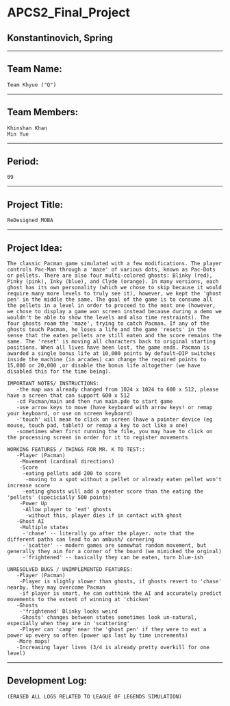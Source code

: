 # APCS2_Final_Project
<h2> Konstantinovich, Spring</h2>

 -------------
  Team Name: 
 -------------
 
~~~~~~~~~~~~~~~~~
Team Khyue ("Q")
~~~~~~~~~~~~~~~~~

 ----------------
  Team Members: 
 ----------------
 
~~~~~~~~~~~~~~~~~~~~~~~
Khinshan Khan
Min Yue
~~~~~~~~~~~~~~~~~~~~~~~

 ----------
  Period: 
 ----------
 
~~~
09
~~~

----------------
  Project Title: 
----------------
 
~~~~~~~~~~~~~~~~~~~~~~~
ReDesigned MOBA
~~~~~~~~~~~~~~~~~~~~~~~

 ---------------
  Project Idea: 
 ---------------
 
~~~~~~~~~~~~~~~~~~~~~~~
The classic Pacman game simulated with a few modifications. The player controls Pac-Man through a 'maze' of various dots, known as Pac-Dots or pellets. There are also four multi-colored ghosts: Blinky (red), Pinky (pink), Inky (blue), and Clyde (orange). In many versions, each ghost has its own personality (which we chose to skip because it would require many more levels to truly see it), however, we kept the 'ghost pen' in the middle the same. The goal of the game is to consume all the pellets in a level in order to proceed to the next one (however, we chose to display a game won screen instead because during a demo we wouldn't be able to show the levels and also time restraints). The four ghosts roam the 'maze', trying to catch Pacman. If any of the ghosts touch Pacman, he loses a life and the game 'resets' in the sense that the eaten pellets are still eaten and the score remains the same. The 'reset' is moving all characters back to original starting positions. When all lives have been lost, the game ends. Pacman is awarded a single bonus life at 10,000 points by default—DIP switches inside the machine (in arcades) can change the required points to 15,000 or 20,000 ,or disable the bonus life altogether (we have disabled this for the time being).

IMPORTANT NOTES/ INSTRUCTIONS:
   -the map was already changed from 1024 x 1024 to 600 x 512, please have a screen that can support 600 x 512
   -cd Pacman/main and then run main.pde to start game
   -use arrow keys to move (have keyboard with arrow keys! or remap your keyboard, or use on screen keyboard)
   -'touch' will mean to click on screen (have a pointer device (eg mouse, touch pad, tablet) or remap a key to act like a one)
   -sometimes when first running the file, you may have to click on the processing screen in order for it to register movements

WORKING FEATURES / THINGS FOR MR. K TO TEST::
   -Player (Pacman)
    -Movement (cardinal directions)
    -Score
     -eating pellets add 200 to score
      -moving to a spot without a pellet or already eaten pellet won't increase score
     -eating ghosts will add a greater score than the eating the 'pellets' (specicially 500 points)
    -Power Up
     -Allow player to 'eat' ghosts
      -without this, player dies if in contact with ghost
   -Ghost AI
    -Multiple states
     -'chase' -- literally go after the player. note that the different paths can lead to an ambush/ cornering
     -'scatter' -- modern games are somewhat random movement, but generally they aim for a corner of the board (we mimicked the orginal)
     -'frightened' -- basically they can be eaten, turn blue-ish

UNRESOLVED BUGS / UNIMPLEMENTED FEATURES:
   -Player (Pacman)
    -Player is slighly slower than ghosts, if ghosts revert to 'chase' nearby, they may overcome Pacman
    -if player is smart, he can outthink the AI and accurately predict movements to the extent of winning at 'chicken'
   -Ghosts
    -'frightened' Blinky looks weird
    -Ghosts' changes between states sometimes look un-natural, especially when they are in 'scattering'
    -Player can 'camp' near the 'ghost pen' if they were to eat a power up every so often (power ups last by time increments)
   -More maps!
   -Increasing layer lives (3/4 is already pretty overkill for one level)
~~~~~~~~~~~~~~~~~~~~~~~

----------------
  Development Log: 
----------------
 
~~~~~~~~~~~~~~~~~~~~~~~
(ERASED ALL LOGS RELATED TO LEAGUE OF LEGENDS SIMULATION)
~~~~~~~~~~~~~~~~~~~~~~~

~~~~~~~~~~~~~~~~~~~~~~~
